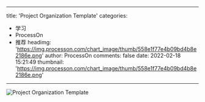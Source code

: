 
---
title: 'Project Organization Template'
categories: 
 - 学习
 - ProcessOn
 - 推荐
headimg: 'https://img.processon.com/chart_image/thumb/558e1f77e4b09bd4b8e2186e.png'
author: ProcessOn
comments: false
date: 2022-02-18 15:21:49
thumbnail: 'https://img.processon.com/chart_image/thumb/558e1f77e4b09bd4b8e2186e.png'
---

<div>   
<img class="thumb" alt="Project Organization Template" src="https://img.processon.com/chart_image/thumb/558e1f77e4b09bd4b8e2186e.png" referrerpolicy="no-referrer">
<p></p>  
</div>
            